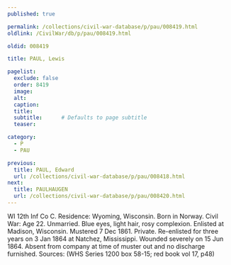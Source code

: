 ```yaml
---
published: true

permalink: /collections/civil-war-database/p/pau/008419.html
oldlink: /CivilWar/db/p/pau/008419.html

oldid: 008419

title: PAUL, Lewis

pagelist:
  exclude: false
  order: 8419
  image: 
  alt:
  caption:
  title:
  subtitle:      # Defaults to page subtitle
  teaser:

category: 
  - P 
  - PAU

previous:
  title: PAUL, Edward
  url: /collections/civil-war-database/p/pau/008418.html  
next:
  title: PAULHAUGEN
  url: /collections/civil-war-database/p/pau/008420.html   
---
```

WI 12th Inf Co C. Residence: Wyoming, Wisconsin. Born in Norway. Civil War: Age 22. Unmarried. Blue eyes, light hair, rosy complexion. Enlisted at Madison, Wisconsin. Mustered 7 Dec 1861. Private. Re-enlisted for three years on 3 Jan 1864 at Natchez, Mississippi. Wounded severely on 15 Jun 1864. Absent from company at time of muster out and no discharge furnished. Sources: (WHS Series 1200 box 58-15; red book vol 17, p48)